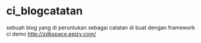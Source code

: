 # ci_blogcatatan

sebuah blog yang di peruntukan sebagai catatan di buat dengan framework ci
demo http://zdkspace.epizy.com/
